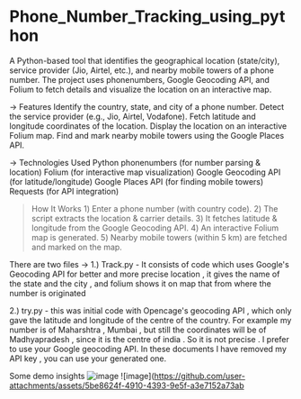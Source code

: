 # Phone_Number_Tracking_using_python
A Python-based tool that identifies the geographical location (state/city), service provider (Jio, Airtel, etc.), and nearby mobile towers of a phone number. The project uses phonenumbers, Google Geocoding API, and Folium to fetch details and visualize the location on an interactive map.


-> Features
Identify the country, state, and city of a phone number.
Detect the service provider (e.g., Jio, Airtel, Vodafone).
Fetch latitude and longitude coordinates of the location.
Display the location on an interactive Folium map.
Find and mark nearby mobile towers using the Google Places API.

-> Technologies Used
Python
phonenumbers (for number parsing & location)
Folium (for interactive map visualization)
Google Geocoding API (for latitude/longitude)
Google Places API (for finding mobile towers)
Requests (for API integration)

>How It Works
1️) Enter a phone number (with country code).
2️) The script extracts the location & carrier details.
3️) It fetches latitude & longitude from the Google Geocoding API.
4️) An interactive Folium map is generated.
5️) Nearby mobile towers (within 5 km) are fetched and marked on the map.

There are two files ->
1.) Track.py -
It consists of code which uses Google's Geocoding API for better and more precise location , it gives the name of the state and the city , and folium shows it on map that from where the number is originated  

2.) try.py - 
this was initial code with Opencage's geocoding API , which only gave the latitude and longitude of the centre of the country. For example my number is of Maharshtra , Mumbai , but still the coordinates will be of Madhyapradesh , since it is the centre of india . So it is not precise . I prefer to use your Google geocoding API.
In these documents I have removed my API key , you can use your generated one. 


Some demo insights ![image](https://github.com/user-attachments/assets/38fb6542-893e-4a75-a27a-992efd27d419)
![image](https://github.com/user-attachments/assets/5be8624f-4910-4393-9e5f-a3e7152a73ab

